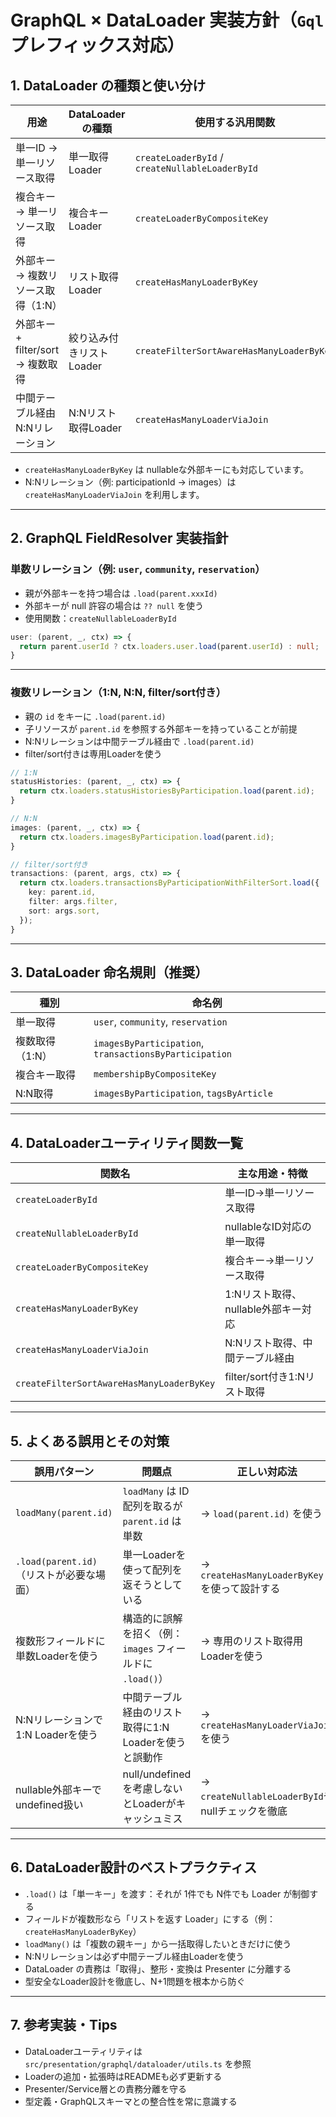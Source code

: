 # GraphQL × DataLoader 実装方針（`Gql` プレフィックス対応）

## 1. DataLoader の種類と使い分け

| 用途                                 | DataLoaderの種類              | 使用する汎用関数                                 |
|--------------------------------------|-------------------------------|--------------------------------------------------|
| 単一ID → 単一リソース取得             | 単一取得Loader                | `createLoaderById` / `createNullableLoaderById`  |
| 複合キー → 単一リソース取得           | 複合キーLoader                | `createLoaderByCompositeKey`                     |
| 外部キー → 複数リソース取得（1:N）     | リスト取得Loader              | `createHasManyLoaderByKey`                       |
| 外部キー + filter/sort → 複数取得      | 絞り込み付きリストLoader      | `createFilterSortAwareHasManyLoaderByKey`        |
| 中間テーブル経由N:Nリレーション        | N:Nリスト取得Loader           | `createHasManyLoaderViaJoin`                     |

- `createHasManyLoaderByKey` は nullableな外部キーにも対応しています。
- N:Nリレーション（例: participationId → images）は `createHasManyLoaderViaJoin` を利用します。

---

## 2. GraphQL FieldResolver 実装指針

### 単数リレーション（例: `user`, `community`, `reservation`）

- 親が外部キーを持つ場合は `.load(parent.xxxId)`
- 外部キーが null 許容の場合は `?? null` を使う
- 使用関数：`createNullableLoaderById`

```ts
user: (parent, _, ctx) => {
  return parent.userId ? ctx.loaders.user.load(parent.userId) : null;
}
```

---

### 複数リレーション（1:N, N:N, filter/sort付き）

- 親の `id` をキーに `.load(parent.id)`
- 子リソースが `parent.id` を参照する外部キーを持っていることが前提
- N:Nリレーションは中間テーブル経由で `.load(parent.id)`
- filter/sort付きは専用Loaderを使う

```ts
// 1:N
statusHistories: (parent, _, ctx) => {
  return ctx.loaders.statusHistoriesByParticipation.load(parent.id);
}

// N:N
images: (parent, _, ctx) => {
  return ctx.loaders.imagesByParticipation.load(parent.id);
}

// filter/sort付き
transactions: (parent, args, ctx) => {
  return ctx.loaders.transactionsByParticipationWithFilterSort.load({
    key: parent.id,
    filter: args.filter,
    sort: args.sort,
  });
}
```

---

## 3. DataLoader 命名規則（推奨）

| 種別           | 命名例                                     |
|----------------|--------------------------------------------|
| 単一取得        | `user`, `community`, `reservation`         |
| 複数取得（1:N） | `imagesByParticipation`, `transactionsByParticipation` |
| 複合キー取得    | `membershipByCompositeKey`                 |
| N:N取得         | `imagesByParticipation`, `tagsByArticle`   |

---

## 4. DataLoaderユーティリティ関数一覧

| 関数名                              | 主な用途・特徴                                      |
|--------------------------------------|-----------------------------------------------------|
| `createLoaderById`                   | 単一ID→単一リソース取得                             |
| `createNullableLoaderById`           | nullableなID対応の単一取得                          |
| `createLoaderByCompositeKey`         | 複合キー→単一リソース取得                          |
| `createHasManyLoaderByKey`           | 1:Nリスト取得、nullable外部キー対応                 |
| `createHasManyLoaderViaJoin`         | N:Nリスト取得、中間テーブル経由                     |
| `createFilterSortAwareHasManyLoaderByKey` | filter/sort付き1:Nリスト取得                    |

---

## 5. よくある誤用とその対策

| 誤用パターン                        | 問題点                                                 | 正しい対応法                                           |
|-------------------------------------|--------------------------------------------------------|--------------------------------------------------------|
| `loadMany(parent.id)`               | `loadMany` は ID 配列を取るが `parent.id` は単数       | → `load(parent.id)` を使う                             |
| `.load(parent.id)`（リストが必要な場面） | 単一Loaderを使って配列を返そうとしている               | → `createHasManyLoaderByKey` を使って設計する         |
| 複数形フィールドに単数Loaderを使う | 構造的に誤解を招く（例：`images` フィールドに `.load()`）| → 専用のリスト取得用Loaderを使う                       |
| N:Nリレーションで1:N Loaderを使う   | 中間テーブル経由のリスト取得に1:N Loaderを使うと誤動作 | → `createHasManyLoaderViaJoin` を使う                  |
| nullable外部キーでundefined扱い     | null/undefinedを考慮しないとLoaderがキャッシュミス     | → `createNullableLoaderById`やnullチェックを徹底       |

---

## 6. DataLoader設計のベストプラクティス

- `.load()` は「単一キー」を渡す：それが 1件でも N件でも Loader が制御する
- フィールドが複数形なら「リストを返す Loader」にする（例：`createHasManyLoaderByKey`）
- `loadMany()` は「複数の親キー」から一括取得したいときだけに使う
- N:Nリレーションは必ず中間テーブル経由Loaderを使う
- DataLoader の責務は「取得」、整形・変換は Presenter に分離する
- 型安全なLoader設計を徹底し、N+1問題を根本から防ぐ

---

## 7. 参考実装・Tips

- DataLoaderユーティリティは `src/presentation/graphql/dataloader/utils.ts` を参照
- Loaderの追加・拡張時はREADMEも必ず更新する
- Presenter/Service層との責務分離を守る
- 型定義・GraphQLスキーマとの整合性を常に意識する
